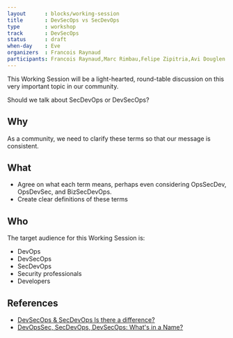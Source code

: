 ```yaml
---
layout      : blocks/working-session
title       : DevSecOps vs SecDevOps
type        : workshop
track       : DevSecOps
status      : draft
when-day    : Eve
organizers  : Francois Raynaud
participants: Francois Raynaud,Marc Rimbau,Felipe Zipitria,Avi Douglen
---
```


This Working Session will be a light-hearted, round-table discussion on this very important topic in our community.

Should we talk about SecDevOps or DevSecOps?

## Why

As a community, we need to clarify these terms so that our message is consistent. 

## What

- Agree on what each term means, perhaps even considering OpsSecDev, OpsDevSec, and BizSecDevOps.
- Create clear definitions of these terms

## Who

The target audience for this Working Session is:

- DevOps
- DevSecOps
- SecDevOps
- Security professionals
- Developers

## References

- [DevSecOps & SecDevOps Is there a difference?](https://www.linkedin.com/pulse/devsecops-secdevops-difference-kumar-mba-msc-cissp-mbcs-citp)
- [DevOpsSec, SecDevOps, DevSecOps: What's in a Name?](http://www.csoonline.com/article/3132078/security/devopssec-secdevops-devsecops-whats-in-a-name.html)
